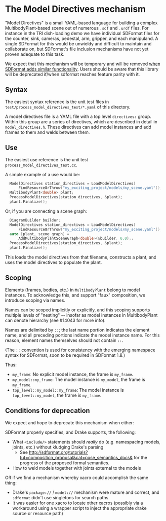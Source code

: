 The Model Directives mechanism
==============================

"Model Directives" is a small YAML-based language for building a complex
MultibodyPlant-based scene out of numerous `.sdf` and `.urdf` files.  For
instance in the TRI dish-loading demo we have individual SDFormat files for
the counter, sink, cameras, pedestal, arm, gripper, and each manipuland.  A
single SDFormat for this would be unwieldy and difficult to maintain and
collaborate on, but SDFormat's file inclusion mechanisms have not yet proven
adequate to this task.

We expect that this mechanism will be temporary and will be removed
[when SDFormat adds similar functionality](#conditions-for-deprecation).
Users should be aware that this library will be deprecated if/when sdformat
reaches feature parity with it.


## Syntax

The easiest syntax reference is the unit test files in
`test/process_model_directives_test/*.yaml` of this directory.

A model directives file is a YAML file with a top level `directives:` group.
Within this group are a series of directives, which are described in detail in
`model_directives.h`.  These directives can add model instances and add frames
to them and welds between them.


## Use

The easiest use reference is the unit test `process_model_directives_test.cc`.

A simple example of a use would be:

```cpp
  ModelDirectives station_directives = LoadModelDirectives(
      FindResourceOrThrow("my_exciting_project/models/my_scene.yaml"));
  MultibodyPlant<double> plant;
  ProcessModelDirectives(station_directives, &plant);
  plant.Finalize();
```

Or, if you are connecting a scene graph:

```cpp
  DiagramBuilder builder;
  ModelDirectives station_directives = LoadModelDirectives(
      FindResourceOrThrow("my_exciting_project/models/my_scene.yaml"));
  auto [plant, scene_graph] =
      AddMultibodyPlantSceneGraph<double>(&builder, 0.0);;
  ProcessModelDirectives(station_directives, &plant);
  plant.Finalize();
```

This loads the model directives from that filename, constructs a plant, and
uses the model directives to populate the plant.


## Scoping

Elements (frames, bodies, etc.) in `MultibodyPlant` belong to model instances.
To acknowledge this, and support "faux" composition, we introduce scoping via
names.

Names can be scoped implicitly or explicitly, and this scoping supports
multiple levels of "nesting" -- insofar as model instances in MultibodyPlant
can denote hierarchy (see #14043 for more info).

Names are delimited by `::`; the last name portion indicates the element name,
and all preceding portions indicate the model instance name. For this reason,
element names themselves should not contain `::`.

(The `::` convention is used for consistency with the emerging namespace
syntax for SDFormat, soon to be required in SDFormat 1.8.)

Thus:

- `my_frame`: No explicit model instance, the frame is `my_frame`.
- `my_model::my_frame`: The model instance is `my_model`, the frame is
  `my_frame`.
- `top_level::my_model::my_frame`: The model instance is
  `top_level::my_model`, the frame is `my_frame`.


## Conditions for deprecation

We expect and hope to deprecate this mechanism when either:

SDFormat properly specifies, and Drake supports, the following:

 * What `<include/>` statements should *really* do (e.g. namespacing models,
   joints, etc.) without kludging Drake's parsing
   * See <http://sdformat.org/tutorials?tut=composition_proposal&cat=pose_semantics_docs&> for the progress of the proposed formal semantics.
 * How to weld models together with joints external to the models


OR if we find a mechanism whereby xacro could accomplish the same thing:

 * Drake's `package://` / `model://` mechanism were mature and correct, and
   `sdformat` didn't use singletons for search paths.
 * It was easier for one xacro to locate other xacros (possibly via a
   workaround using a wrapper script to inject the appropriate drake source
   or resource path)
